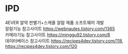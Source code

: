 # IPD
4EVER 알약 판별기+스케줄 알람 제품 소프트웨어 개발  
알람기능 참고사이트 https://webnautes.tistory.com/1365  
카메라기능 참고사이트 https://minggu92.tistory.com/8  
데이터베이스 참고사이트 https://recipes4dev.tistory.com/118, https://recipes4dev.tistory.com/120  
